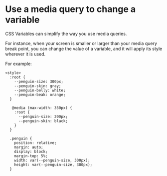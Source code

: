 # Use a media query to change a variable
CSS Variables can simplify the way you use media queries.

For instance, when your screen is smaller or larger than your media query break point, you can change the value of a variable, and it will apply its style wherever it is used.

For example:
```
<style>
  :root {
    --penguin-size: 300px;
    --penguin-skin: gray;
    --penguin-belly: white;
    --penguin-beak: orange;
  }

   @media (max-width: 350px) {
    :root {
      --penguin-size: 200px;
      --penguin-skin: black;
    }
  }

  .penguin {
    position: relative;
    margin: auto;
    display: block;
    margin-top: 5%;
    width: var(--penguin-size, 300px);
    height: var(--penguin-size, 300px);
  }
```
